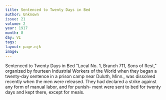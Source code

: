 ```yaml
---
title: Sentenced to Twenty Days in Bed
author: Unknown
issue: 21
volume: 2
year: 1917
month: 8
day: VI
tags:
layout: page.njk
image:
---
```

Sentenced to Twenty Days in Bed    "Local No. 1, Branch 711, Sons of Rest," organized by fourteen Industrial Workers of the World when they began a twenty-day sentence in a prison camp near Duluth, Minn., was dissolved recently when the men were released. They had declared a strike against any form of manual labor, and for punish- ment were sent to bed for twenty days and kept there, except for meals.   
